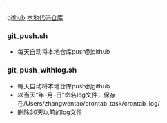 <img src="/Users/zhangwentao/Pictures/v2-e3ff581c4f19196977248b7297a044f5_r.jpg" alt="typora" style="zoom:5%;" />

[github](https://github.com/zwtgyh?tab=repositories)                          [本地代码仓库](Desktop/github/algorithm)

### git_push.sh

* 每天自动将本地仓库push到github

### git_push_withlog.sh
* 每天自动将本地仓库push到github
* 以当天“年-月-日”命名log文件，保存在/Users/zhangwentao/crontab_task/crontab_log/
* 删除30天以前的log文件